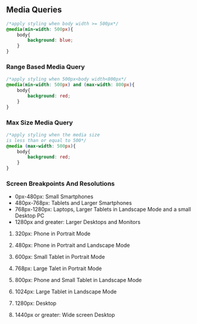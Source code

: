 ## Media Queries

```css
/*apply styling when body width >= 500px*/
@media(min-width: 500px){
	body{
		background: blue;
	}
}
```


###  Range Based Media Query
```css
/*apply styling when 500px<body width<800px*/
@media(min-width: 500px) and (max-width: 800px){
	body{
		background: red;
	}
}
```


###  Max Size Media Query
```css
/*apply styling when the media size 
is less than or equal to 500*/
@media (max-width: 500px){
	body{
		background: red;
	}
}
```


### Screen Breakpoints And Resolutions

- 0px-480px: Small Smartphones
- 480px-768px: Tablets and Larger Smartphones
- 768px-1280px: Laptops, Larger Tablets in Landscape Mode and a small Desktop PC
- 1280px and greater: Larger Desktops and Monitors



1. 320px: Phone in Portrait Mode

2. 480px: Phone in Portrait and Landscape Mode

3. 600px: Small Tablet in Portrait Mode

4. 768px: Large Talet in Portrait Mode

5. 800px: Phone and Small Tablet in Landscape Mode

6. 1024px: Large Tablet in Landscape Mode

7. 1280px: Desktop

8. 1440px or greater: Wide screen Desktop